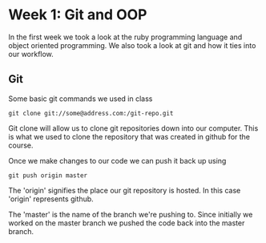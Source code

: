 # Week 1: Git and OOP

In the first week we took a look at the ruby programming language and object oriented programming. We also took a look at git and how it ties into our workflow.

## Git

Some basic git commands we used in class

```
git clone git://some@address.com:/git-repo.git
```
Git clone will allow us to clone git repositories down into our computer. This is what we used to clone the repository that was created in github for the course.

Once we make changes to our code we can push it back up using

```
git push origin master
```
The 'origin' signifies the place our git repository is hosted. In this case 'origin' represents github.

The 'master' is the name of the branch we're pushing to. Since initially we worked on the master branch we pushed the code back into the master branch.
